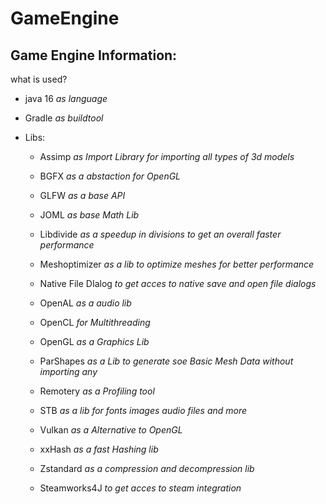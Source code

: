 # GameEngine

## Game Engine Information:

what is used?

- java 16 *as language*

- Gradle *as buildtool*

- Libs:
  
  - Assimp *as Import Library for importing all types of 3d models*
  
  - BGFX *as a abstaction for OpenGL*
  
  - GLFW *as a base API*
  
  - JOML *as base Math Lib*
  
  - Libdivide *as a speedup in divisions to get an overall faster performance*
  
  - Meshoptimizer *as a lib to optimize meshes for better performance*
  
  - Native File DIalog  *to get acces to native save and open file dialogs*
  
  - OpenAL *as a audio lib*
  
  - OpenCL *for Multithreading*
  
  - OpenGL *as a Graphics Lib*
  
  - ParShapes *as a Lib to generate soe Basic Mesh Data without importing any*
  
  - Remotery *as a Profiling tool*
  
  - STB *as a lib for fonts images audio files and more*
  
  - Vulkan *as a Alternative to OpenGL*
  
  - xxHash *as a fast Hashing lib*
  
  - Zstandard *as a compression and decompression lib*
  
  - Steamworks4J *to get acces to steam integration*

